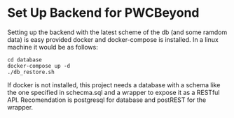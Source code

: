 # Set Up Backend for PWCBeyond

Setting up the backend with the latest scheme of the db (and some ramdom data) is easy provided docker and docker-compose is installed. In a linux machine it would be as follows:

```
cd database
docker-compose up -d
./db_restore.sh
```

If docker is not installed, this project needs a database with a schema like the one specified in schecma.sql and a wrapper to expose it as a RESTful API. Recomendation is postgresql for database and postREST for the wrapper.
